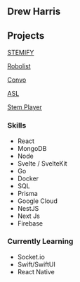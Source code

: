 ## Drew Harris

## Projects

[STEMIFY](stemify.io)

[Robolist](robolist.net)

[Convo](convo.drewh.net)

[ASL](asl.drewh.net)

[Stem Player](https://chrome.google.com/webstore/detail/stem-player-album-upload/iedjpcecgmldlnkbojiocmdaedhepbpn?hl=en&authuser=1)

### Skills
* React
* MongoDB
* Node
* Svelte / SvelteKit
* Go
* Docker
* SQL
* Prisma
* Google Cloud
* NestJS
* Next Js
* Firebase


### Currently Learning
 * Socket.io
 * Swift/SwiftUI
 * React Native

